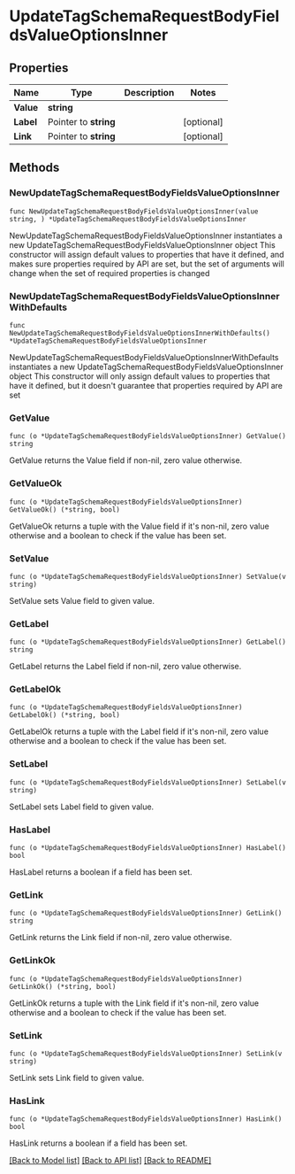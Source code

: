# UpdateTagSchemaRequestBodyFieldsValueOptionsInner

## Properties

Name | Type | Description | Notes
------------ | ------------- | ------------- | -------------
**Value** | **string** |  | 
**Label** | Pointer to **string** |  | [optional] 
**Link** | Pointer to **string** |  | [optional] 

## Methods

### NewUpdateTagSchemaRequestBodyFieldsValueOptionsInner

`func NewUpdateTagSchemaRequestBodyFieldsValueOptionsInner(value string, ) *UpdateTagSchemaRequestBodyFieldsValueOptionsInner`

NewUpdateTagSchemaRequestBodyFieldsValueOptionsInner instantiates a new UpdateTagSchemaRequestBodyFieldsValueOptionsInner object
This constructor will assign default values to properties that have it defined,
and makes sure properties required by API are set, but the set of arguments
will change when the set of required properties is changed

### NewUpdateTagSchemaRequestBodyFieldsValueOptionsInnerWithDefaults

`func NewUpdateTagSchemaRequestBodyFieldsValueOptionsInnerWithDefaults() *UpdateTagSchemaRequestBodyFieldsValueOptionsInner`

NewUpdateTagSchemaRequestBodyFieldsValueOptionsInnerWithDefaults instantiates a new UpdateTagSchemaRequestBodyFieldsValueOptionsInner object
This constructor will only assign default values to properties that have it defined,
but it doesn't guarantee that properties required by API are set

### GetValue

`func (o *UpdateTagSchemaRequestBodyFieldsValueOptionsInner) GetValue() string`

GetValue returns the Value field if non-nil, zero value otherwise.

### GetValueOk

`func (o *UpdateTagSchemaRequestBodyFieldsValueOptionsInner) GetValueOk() (*string, bool)`

GetValueOk returns a tuple with the Value field if it's non-nil, zero value otherwise
and a boolean to check if the value has been set.

### SetValue

`func (o *UpdateTagSchemaRequestBodyFieldsValueOptionsInner) SetValue(v string)`

SetValue sets Value field to given value.


### GetLabel

`func (o *UpdateTagSchemaRequestBodyFieldsValueOptionsInner) GetLabel() string`

GetLabel returns the Label field if non-nil, zero value otherwise.

### GetLabelOk

`func (o *UpdateTagSchemaRequestBodyFieldsValueOptionsInner) GetLabelOk() (*string, bool)`

GetLabelOk returns a tuple with the Label field if it's non-nil, zero value otherwise
and a boolean to check if the value has been set.

### SetLabel

`func (o *UpdateTagSchemaRequestBodyFieldsValueOptionsInner) SetLabel(v string)`

SetLabel sets Label field to given value.

### HasLabel

`func (o *UpdateTagSchemaRequestBodyFieldsValueOptionsInner) HasLabel() bool`

HasLabel returns a boolean if a field has been set.

### GetLink

`func (o *UpdateTagSchemaRequestBodyFieldsValueOptionsInner) GetLink() string`

GetLink returns the Link field if non-nil, zero value otherwise.

### GetLinkOk

`func (o *UpdateTagSchemaRequestBodyFieldsValueOptionsInner) GetLinkOk() (*string, bool)`

GetLinkOk returns a tuple with the Link field if it's non-nil, zero value otherwise
and a boolean to check if the value has been set.

### SetLink

`func (o *UpdateTagSchemaRequestBodyFieldsValueOptionsInner) SetLink(v string)`

SetLink sets Link field to given value.

### HasLink

`func (o *UpdateTagSchemaRequestBodyFieldsValueOptionsInner) HasLink() bool`

HasLink returns a boolean if a field has been set.


[[Back to Model list]](../README.md#documentation-for-models) [[Back to API list]](../README.md#documentation-for-api-endpoints) [[Back to README]](../README.md)


